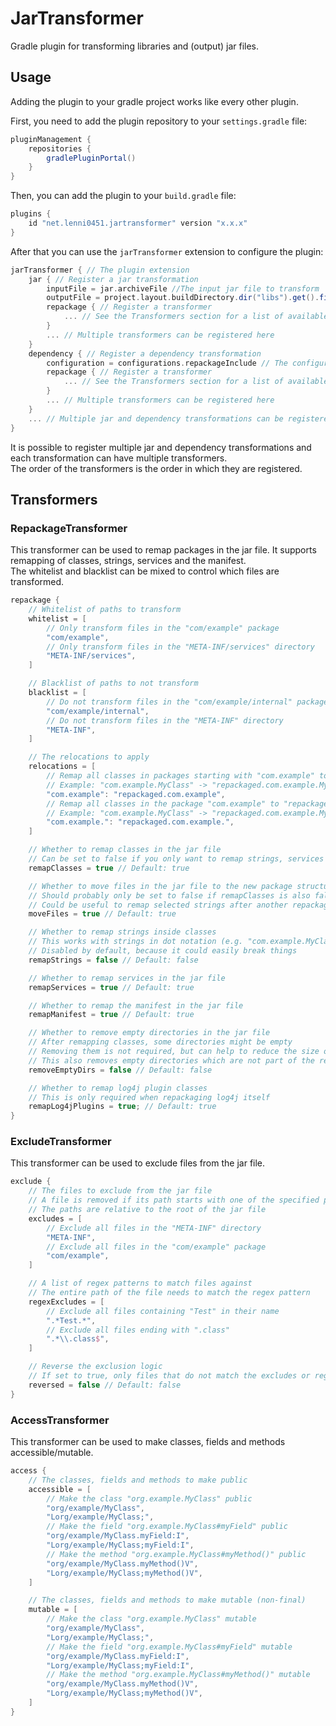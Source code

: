 # JarTransformer
Gradle plugin for transforming libraries and (output) jar files.

## Usage
Adding the plugin to your gradle project works like every other plugin.

First, you need to add the plugin repository to your `settings.gradle` file:
```groovy
pluginManagement {
    repositories {
        gradlePluginPortal()
    }
}
```

Then, you can add the plugin to your `build.gradle` file:
```groovy
plugins {
    id "net.lenni0451.jartransformer" version "x.x.x"
}
```

After that you can use the `jarTransformer` extension to configure the plugin:
```groovy
jarTransformer { // The plugin extension
    jar { // Register a jar transformation
        inputFile = jar.archiveFile //The input jar file to transform
        outputFile = project.layout.buildDirectory.dir("libs").get().file("${project.name}-repackaged.jar") // The output jar file (optional, will be same as input if not set)
        repackage { // Register a transformer
            ... // See the Transformers section for a list of available transformers and their configuration
        }
        ... // Multiple transformers can be registered here
    }
    dependency { // Register a dependency transformation
        configuration = configurations.repackageInclude // The configuration to transform the dependencies of
        repackage { // Register a transformer
            ... // See the Transformers section for a list of available transformers and their configuration
        }
        ... // Multiple transformers can be registered here
    }
    ... // Multiple jar and dependency transformations can be registered here
}
```
It is possible to register multiple jar and dependency transformations and each transformation can have multiple transformers.\
The order of the transformers is the order in which they are registered.

## Transformers
### RepackageTransformer
This transformer can be used to remap packages in the jar file. It supports remapping of classes, strings, services and the manifest.\
The whitelist and blacklist can be mixed to control which files are transformed.
```groovy
repackage {
    // Whitelist of paths to transform
    whitelist = [
        // Only transform files in the "com/example" package
        "com/example",
        // Only transform files in the "META-INF/services" directory
        "META-INF/services",
    ]

    // Blacklist of paths to not transform
    blacklist = [
        // Do not transform files in the "com/example/internal" package
        "com/example/internal",
        // Do not transform files in the "META-INF" directory
        "META-INF",
    ]

    // The relocations to apply
    relocations = [
        // Remap all classes in packages starting with "com.example" to "repackaged.com.example"
        // Example: "com.example.MyClass" -> "repackaged.com.example.MyClass", "com.examplepkg.MyOtherClass" -> "repackaged.com.examplepkg.MyOtherClass"
        "com.example": "repackaged.com.example",
        // Remap all classes in the package "com.example" to "repackaged.com.example"
        // Example: "com.example.MyClass" -> "repackaged.com.example.MyClass", "com.examplepkg.MyOtherClass" -> "com.examplepkg.MyOtherClass"
        "com.example.": "repackaged.com.example.",
    ]

    // Whether to remap classes in the jar file
    // Can be set to false if you only want to remap strings, services or the manifest
    remapClasses = true // Default: true

    // Whether to move files in the jar file to the new package structure
    // Should probably only be set to false if remapClasses is also false
    // Could be useful to remap selected strings after another repackage transformer already moved classes
    moveFiles = true // Default: true

    // Whether to remap strings inside classes
    // This works with strings in dot notation (e.g. "com.example.MyClass") and in slash notation (e.g. "com/example/MyClass")
    // Disabled by default, because it could easily break things
    remapStrings = false // Default: false

    // Whether to remap services in the jar file
    remapServices = true // Default: true

    // Whether to remap the manifest in the jar file
    remapManifest = true // Default: true

    // Whether to remove empty directories in the jar file
    // After remapping classes, some directories might be empty
    // Removing them is not required, but can help to reduce the size of the jar file and make it cleaner
    // This also removes empty directories which are not part of the relocations
    removeEmptyDirs = false // Default: false

    // Whether to remap log4j plugin classes
    // This is only required when repackaging log4j itself
    remapLog4jPlugins = true; // Default: true
}
```

### ExcludeTransformer
This transformer can be used to exclude files from the jar file.
```groovy
exclude {
    // The files to exclude from the jar file
    // A file is removed if its path starts with one of the specified paths
    // The paths are relative to the root of the jar file
    excludes = [
        // Exclude all files in the "META-INF" directory
        "META-INF",
        // Exclude all files in the "com/example" package
        "com/example",
    ]

    // A list of regex patterns to match files against
    // The entire path of the file needs to match the regex pattern
    regexExcludes = [
        // Exclude all files containing "Test" in their name
        ".*Test.*",
        // Exclude all files ending with ".class"
        ".*\\.class$",
    ]

    // Reverse the exclusion logic
    // If set to true, only files that do not match the excludes or regexExcludes will be kept
    reversed = false // Default: false
}
```

### AccessTransformer
This transformer can be used to make classes, fields and methods accessible/mutable.
```groovy
access {
    // The classes, fields and methods to make public
    accessible = [
        // Make the class "org.example.MyClass" public
        "org/example/MyClass",
        "Lorg/example/MyClass;",
        // Make the field "org.example.MyClass#myField" public
        "org/example/MyClass.myField:I",
        "Lorg/example/MyClass;myField:I",
        // Make the method "org.example.MyClass#myMethod()" public
        "org/example/MyClass.myMethod()V",
        "Lorg/example/MyClass;myMethod()V",
    ]

    // The classes, fields and methods to make mutable (non-final)
    mutable = [
        // Make the class "org.example.MyClass" mutable
        "org/example/MyClass",
        "Lorg/example/MyClass;",
        // Make the field "org.example.MyClass#myField" mutable
        "org/example/MyClass.myField:I",
        "Lorg/example/MyClass;myField:I",
        // Make the method "org.example.MyClass#myMethod()" mutable
        "org/example/MyClass.myMethod()V",
        "Lorg/example/MyClass;myMethod()V",
    ]
}
```
